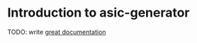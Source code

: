 # Introduction to asic-generator

TODO: write [great documentation](http://jacobian.org/writing/what-to-write/)
